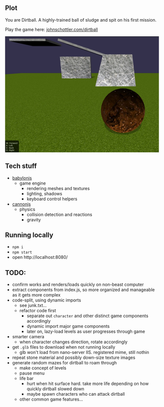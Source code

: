 ## Plot

You are Dirtball. A highly-trained ball of sludge and spit on his first mission.

Play the game here: [johnschottler.com/dirtball](http://johnschottler.com/dirtball/index.html)

![game-play](./gameplay.jpg)

## Tech stuff

- [babylonjs](https://www.babylonjs.com/)
    - game engine
        - rendering meshes and textures
        - lighting, shadows
        - keyboard control helpers
- [cannonjs](https://github.com/schteppe/cannon.js)
    - physics
        - collision detection and reactions
        - gravity

## Running locally

- `npm i`
- `npm start`
- open http://localhost:8080/


## TODO:

- confirm works and renders/loads quickly on non-beast computer
- extract components from index.js, so more organized and manageable as it gets more complex
- code-split, using dynamic imports
    - see junk.txt...
    - refactor code first
        - separate out `character` and other distinct game components accordingly
        - dynamic import major game components
        - later on, lazy-load levels as user progresses through game
- smarter camera
    - when character changes direction, rotate accordingly
- get `.glb` files to download when not running locally
    - glb won't load from nano-server IIS. registered mime, still nothin
- repeat stone material and possibly down-size texture images
- generate random mazes for dirtball to roam through
    - make concept of levels
    - pause menu
    - life bar
      - hurt when hit surface hard. take more life depending on how quickly dirtball slowed down
      - maybe spawn characters who can attack dirtball
    - other common game features...
